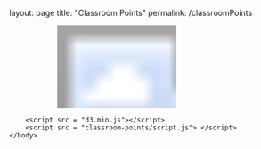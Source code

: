 layout: page
title: "Classroom Points"
permalink: /classroomPoints

<!doctype html>
<html lang="en">
	<head>
		<meta charset="utf-8">
		<meta http-equiv="X-UA-Compatible" content="IE=edge">
		<meta name="viewport" content="width=device-width, initial-scale=1">
		<title>Sun Graph</title>
		<link rel="stylesheet" href="style.css">
        <link rel="stylesheet" href="classroom-points/z_style.css">
    </head>
            <!--HOST COMMAND:  python3 -m http.server 8080 -->
    <body>
        <svg class="classroom-points"> 
            <image class="classroom-image" 
                xlink:href="classroom-points/E5-classroom.jpg"
                width="500"
                height="375"></image>
        </svg>

        <script src = "d3.min.js"></script>
        <script src = "classroom-points/script.js"> </script>
    </body>
</html>
